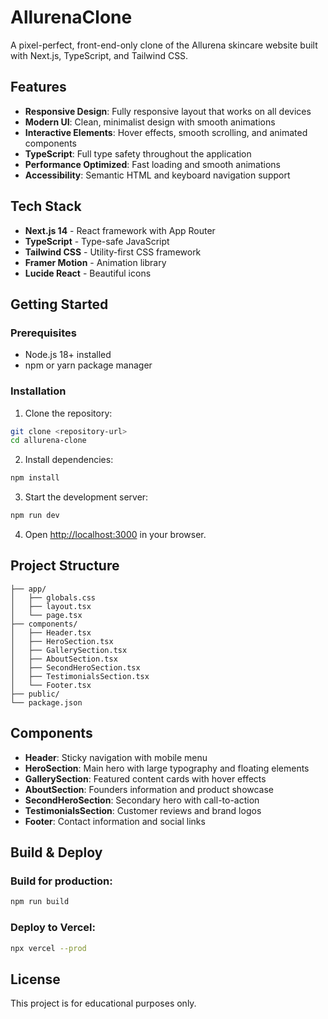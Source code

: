 # AllurenaClone

A pixel-perfect, front-end-only clone of the Allurena skincare website built with Next.js, TypeScript, and Tailwind CSS.

## Features

- **Responsive Design**: Fully responsive layout that works on all devices
- **Modern UI**: Clean, minimalist design with smooth animations
- **Interactive Elements**: Hover effects, smooth scrolling, and animated components
- **TypeScript**: Full type safety throughout the application
- **Performance Optimized**: Fast loading and smooth animations
- **Accessibility**: Semantic HTML and keyboard navigation support

## Tech Stack

- **Next.js 14** - React framework with App Router
- **TypeScript** - Type-safe JavaScript
- **Tailwind CSS** - Utility-first CSS framework
- **Framer Motion** - Animation library
- **Lucide React** - Beautiful icons

## Getting Started

### Prerequisites

- Node.js 18+ installed
- npm or yarn package manager

### Installation

1. Clone the repository:
```bash
git clone <repository-url>
cd allurena-clone
```

2. Install dependencies:
```bash
npm install
```

3. Start the development server:
```bash
npm run dev
```

4. Open [http://localhost:3000](http://localhost:3000) in your browser.

## Project Structure

```
├── app/
│   ├── globals.css
│   ├── layout.tsx
│   └── page.tsx
├── components/
│   ├── Header.tsx
│   ├── HeroSection.tsx
│   ├── GallerySection.tsx
│   ├── AboutSection.tsx
│   ├── SecondHeroSection.tsx
│   ├── TestimonialsSection.tsx
│   └── Footer.tsx
├── public/
└── package.json
```

## Components

- **Header**: Sticky navigation with mobile menu
- **HeroSection**: Main hero with large typography and floating elements
- **GallerySection**: Featured content cards with hover effects
- **AboutSection**: Founders information and product showcase
- **SecondHeroSection**: Secondary hero with call-to-action
- **TestimonialsSection**: Customer reviews and brand logos
- **Footer**: Contact information and social links

## Build & Deploy

### Build for production:
```bash
npm run build
```

### Deploy to Vercel:
```bash
npx vercel --prod
```

## License

This project is for educational purposes only. 